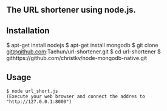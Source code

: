 ## The URL shortener using node.js.

## Installation
 $ apt-get install nodejs
 $ apt-get install mongodb
 $ git clone git@github.com:Taehun/url-shortener.git
 $ cd url-shortener
 $ githttps://github.com/christkv/node-mongodb-native.git

## Usage
	$ node url_short.js
	(Execute your web browser and connect the addres to "http://127.0.0.1:8000")
